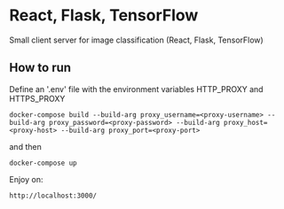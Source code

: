 # React, Flask, TensorFlow

Small client server for image classification (React, Flask, TensorFlow)


## How to run

Define an '.env' file with the environment variables HTTP_PROXY and HTTPS_PROXY 


    docker-compose build --build-arg proxy_username=<proxy-username> --build-arg proxy_password=<proxy-password> --build-arg proxy_host=<proxy-host> --build-arg proxy_port=<proxy-port> 

and then

    docker-compose up
    

Enjoy on: 

    http://localhost:3000/ 
    
